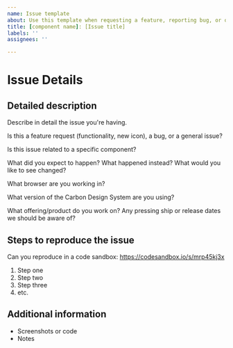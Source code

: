 ```yaml
---
name: Issue template
about: Use this template when requesting a feature, reporting bug, or other
title: [component name]: [Issue title]
labels: ''
assignees: ''

---
```


<!-- IF THIS IS A COMPONENT REQUEST please use the component request template.-->

<!-- Feel free to remove sections that aren't relevant.-->

# Issue Details

## Detailed description

Describe in detail the issue you're having.

Is this a feature request (functionality, new icon), a bug, or a general issue?

Is this issue related to a specific component?

What did you expect to happen? What happened instead? What would you like to see changed?

What browser are you working in?

What version of the Carbon Design System are you using?

What offering/product do you work on? Any pressing ship or release dates we should be aware of?

## Steps to reproduce the issue

Can you reproduce in a code sandbox:
<https://codesandbox.io/s/mrp45kj3x>

1. Step one
2. Step two
3. Step three
4. etc.

## Additional information

- Screenshots or code
- Notes
